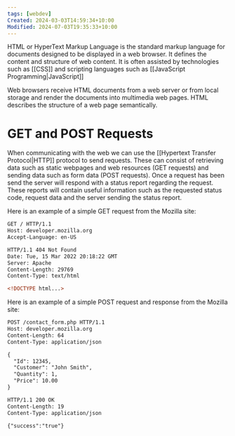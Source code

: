 ```yaml
---
tags: [webdev]
Created: 2024-03-03T14:59:34+10:00
Modified: 2024-07-03T19:35:33+10:00
---
```

HTML or HyperText Markup Language is the standard markup language for documents designed to be displayed in a web browser. It defines the content and structure of web content. It is often assisted by technologies such as [[CSS]] and scripting languages such as [[JavaScript Programming|JavaScript]]

Web browsers receive HTML documents from a web server or from local storage and render the documents into multimedia web pages. HTML describes the structure of a web page semantically.

# GET and POST Requests
When communicating with the web we can use the [[Hypertext Transfer Protocol|HTTP]] protocol to send requests. These can consist of retrieving data such as static webpages and web resources (GET requests) and sending data such as form data (POST requests). Once a request has been send the server will respond with a status report regarding the request. These reports will contain useful information such as the requested status code, request data and the server sending the status report.

Here is an example of a simple GET request from the Mozilla site:
```html
GET / HTTP/1.1
Host: developer.mozilla.org
Accept-Language: en-US
```
```html
HTTP/1.1 404 Not Found
Date: Tue, 15 Mar 2022 20:18:22 GMT
Server: Apache
Content-Length: 29769
Content-Type: text/html

<!DOCTYPE html...>
```
Here is an example of a simple POST request and response from the Mozilla site:
```html
POST /contact_form.php HTTP/1.1
Host: developer.mozilla.org
Content-Length: 64
Content-Type: application/json

{
  "Id": 12345,
  "Customer": "John Smith",
  "Quantity": 1,
  "Price": 10.00
}
```
```html
HTTP/1.1 200 OK
Content-Length: 19
Content-Type: application/json

{"success":"true"}
```
